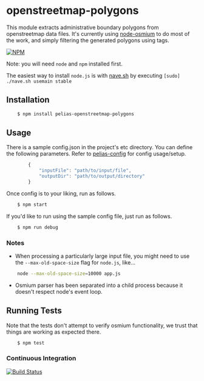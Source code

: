 # openstreetmap-polygons

This module extracts administrative boundary polygons from openstreetmap data files.
It's currently using [node-osmium](https://github.com/osmcode/node-osmium) to do most of the work, and simply filtering
the generated polygons using tags.

[![NPM](https://nodei.co/npm/pelias-openstreetmap-polygons.png)](https://nodei.co/npm/pelias-openstreetmap-polygons/)

Note: you will need `node` and `npm` installed first.

The easiest way to install `node.js` is with [nave.sh](https://github.com/isaacs/nave) by executing `[sudo] ./nave.sh usemain stable`


## Installation

```bash
    $ npm install pelias-openstreetmap-polygons
```

## Usage

There is a sample config.json in the project's etc directory. You can define the following parameters.
Refer to [pelias-config](https://github.com/pelias/config) for config usage/setup.

```javascript
        {
            "inputFile": "path/to/input/file",
            "outputDir": "path/to/output/directory"
        }
```

Once config is to your liking, run as follows.

```bash
    $ npm start
```

If you'd like to run using the sample config file, just run as follows.

```bash
    $ npm run debug
```

### Notes
 * When processing a particularly large input file, you might need to use the `--max-old-space-size` flag for `node.js`, like...

```bash
    node --max-old-space-size=10000 app.js
```


 * Osmium parser has been separated into a child process because it doesn't respect node's event loop.

## Running Tests

Note that the tests don't attempt to verify osmium functionality, we trust that things are working as expected there.

```bash
    $ npm test
```


### Continuous Integration

[![Build Status](https://travis-ci.org/pelias/openstreetmap-polygons.svg?branch=master)](https://travis-ci.org/pelias/openstreetmap-polygons)

